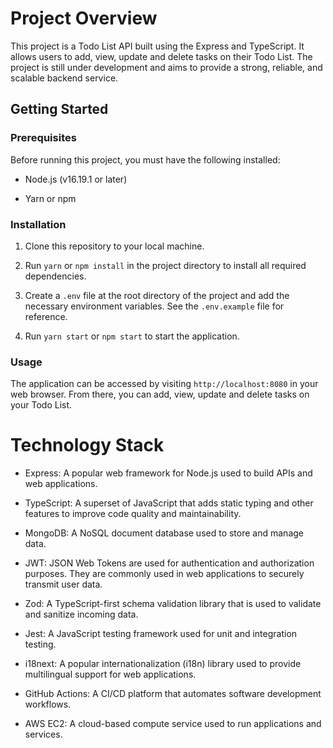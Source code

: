 # Project Overview

This project is a Todo List API built using the Express and TypeScript. It allows users to add, view, update and delete tasks on their Todo List. The project is still under development and aims to provide a strong, reliable, and scalable backend service.

## Getting Started

### Prerequisites

Before running this project, you must have the following installed:

- Node.js (v16.19.1 or later)

- Yarn or npm

### Installation

1. Clone this repository to your local machine.

2. Run `yarn` or `npm install` in the project directory to install all required dependencies.

3. Create a `.env` file at the root directory of the project and add the necessary environment variables. See the `.env.example` file for reference.

4. Run `yarn start` or `npm start` to start the application.

### Usage

The application can be accessed by visiting `http://localhost:8080` in your web browser. From there, you can add, view, update and delete tasks on your Todo List.

# Technology Stack

- Express: A popular web framework for Node.js used to build APIs and web applications.

- TypeScript: A superset of JavaScript that adds static typing and other features to improve code quality and maintainability.

- MongoDB: A NoSQL document database used to store and manage data.

- JWT: JSON Web Tokens are used for authentication and authorization purposes. They are commonly used in web applications to securely transmit user data.

- Zod: A TypeScript-first schema validation library that is used to validate and sanitize incoming data.

- Jest: A JavaScript testing framework used for unit and integration testing.

- i18next: A popular internationalization (i18n) library used to provide multilingual support for web applications.

- GitHub Actions: A CI/CD platform that automates software development workflows.

- AWS EC2: A cloud-based compute service used to run applications and services.
